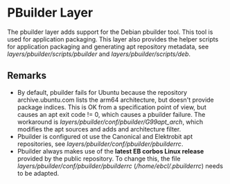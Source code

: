 # PBuilder Layer

The pbuilder layer adds support for the Debian pbuilder tool.
This tool is used for application packaging.
This layer also provides the helper scripts for application packaging and generating apt repository metadata, see _layers/pbuilder/scripts/pbuilder_ and _layers/pbuilder/scripts/deb_.

## Remarks

- By default, pbuilder fails for Ubuntu because the repository archive.ubuntu.com lists the arm64 architecture, but doesn't provide package indices. This is OK from a specification point of view, but causes an apt exit code != 0, which causes a pbuilder failure. The workaround is _layers/pbuilder/conf/pbuilder/G99apt_arch_, which modifies the apt sources and adds and architecture filter.
- Pbuilder is configured ot use the Canonical and Elektrobit apt repositories, see _layers/pbuilder/conf/pbuilder/pbuilderrc_.
- Pbuilder always makes use of the **latest EB corbos Linux release** provided by the public repository. To change this, the file _layers/pbuilder/conf/pbuilder/pbuilderrc_ (_/home/ebcl/.pbuilderrc_) needs to be adapted.
